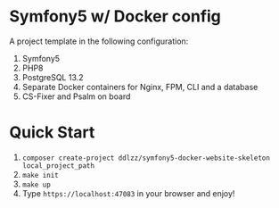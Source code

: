 # Symfony5 w/ Docker config

A project template in the following configuration:
1. Symfony5
2. PHP8
3. PostgreSQL 13.2
4. Separate Docker containers for Nginx, FPM, CLI and a database
5. CS-Fixer and Psalm on board

# Quick Start

1. `composer create-project ddlzz/symfony5-docker-website-skeleton local_project_path`
2. `make init`
3. `make up`
4. Type `https://localhost:47083` in your browser and enjoy!